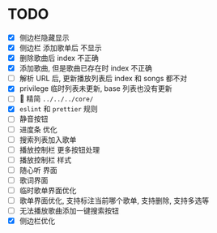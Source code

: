 # TODO

- [x] 侧边栏隐藏显示
- [x] 侧边栏 添加歌单后 不显示
- [x] 删除歌曲后 index 不正确
- [x] 添加歌曲, 但是歌曲已存在时 index 不正确
- [ ] 解析 URL 后, 更新播放列表后 index 和 songs 都不对
- [x] privilege 临时列表未更新, base 列表也没有更新
- [ ]  精简 `../../../core/`
- [x] `eslint` 和 `prettier` 规则
- [ ] 静音按钮
- [ ] 进度条 优化
- [ ] 搜索列表加入歌单
- [ ] 播放控制栏 更多按钮处理
- [ ] 播放控制栏 样式
- [ ] 随心听 界面
- [ ] 歌词界面
- [ ] 临时歌单界面优化
- [ ] 歌单界面优化, 支持标注当前哪个歌单, 支持删除, 支持多选等
- [ ] 无法播放歌曲添加一键搜索按钮
- [x] 侧边栏优化
